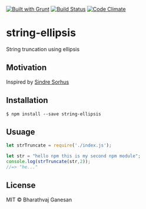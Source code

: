   
[![Built with Grunt](https://cdn.gruntjs.com/builtwith.svg)](https://gruntjs.com/)
[![Build Status](https://travis-ci.org/bharathvaj1995/array-random-shuffle.svg?branch=master)](https://travis-ci.org/bharathvaj1995/string-ellipsis) 
[![Code Climate](https://codeclimate.com/github/codeclimate/codeclimate/badges/gpa.svg)](https://codeclimate.com/github/codeclimate/codeclimate)
 
# string-ellipsis     

String truncation using ellipsis

## Motivation

Inspired by [Sindre Sorhus](https://sindresorhus.com)

## Installation
```
$ npm install --save string-ellipsis
```
## Usuage
```javascript
let strTruncate = require('./index.js');

let str = "hello npm this is my second npm module";
console.log(strTruncate(str,2));
//=> "he..."
```

## License

MIT © Bharathvaj Ganesan
